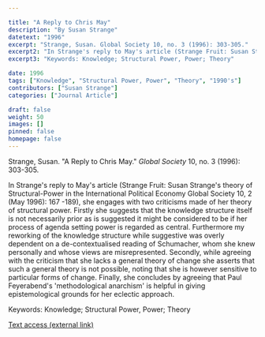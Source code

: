 ```yaml
---

title: "A Reply to Chris May"
description: "By Susan Strange"
datetext: "1996"
excerpt: "Strange, Susan. Global Society 10, no. 3 (1996): 303-305."
excerpt2: "In Strange's reply to May's article (Strange Fruit: Susan Strange's theory of Structural-Power in the International Political Economy Global Society 10, 2 (May 1996): 167 -189), she engages with two criticisms made of her theory of structural power. Firstly she suggests that the knowledge structure itself is not necessarily prior as is suggested it might be considered to be if her process of agenda setting power is regarded as central. Furthermore my reworking of the knowledge structure while suggestive was overly dependent on a de-contextualised reading of Schumacher, whom she knew personally and whose views are misrepresented. Secondly, while agreeing with the criticism that she lacks a general theory of change she asserts that such a general theory is not possible, noting that she is however sensitive to particular forms of change. Finally, she concludes by agreeing that Paul Feyerabend's 'methodological anarchism' is helpful in giving epistemological grounds for her eclectic approach."
excerpt3: "Keywords: Knowledge; Structural Power, Power; Theory"

date: 1996
tags: ["Knowledge", "Structural Power, Power", "Theory", "1990's"]
contributors: ["Susan Strange"]
categories: ["Journal Article"]

draft: false
weight: 50
images: []
pinned: false
homepage: false
---
```


Strange, Susan. "A Reply to Chris May." *Global Society* 10, no. 3 (1996): 303-305.

In Strange's reply to May's article (Strange Fruit: Susan Strange's theory of Structural-Power in the International Political Economy Global Society 10, 2 (May 1996): 167 -189), she engages with two criticisms made of her theory of structural power. Firstly she suggests that the knowledge structure itself is not necessarily prior as is suggested it might be considered to be if her process of agenda setting power is regarded as central. Furthermore my reworking of the knowledge structure while suggestive was overly dependent on a de-contextualised reading of Schumacher, whom she knew personally and whose views are misrepresented. Secondly, while agreeing with the criticism that she lacks a general theory of change she asserts that such a general theory is not possible, noting that she is however sensitive to particular forms of change. Finally, she concludes by agreeing that Paul Feyerabend's 'methodological anarchism' is helpful in giving epistemological grounds for her eclectic approach.

Keywords: Knowledge; Structural Power, Power; Theory

[Text access (external link)](https://doi.org/10.1080/13600829608443114)
